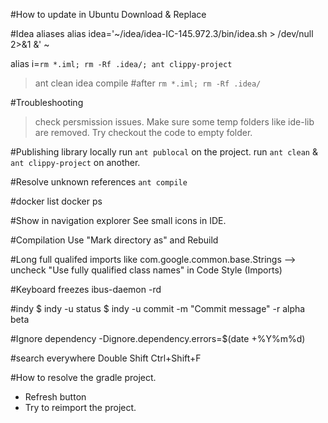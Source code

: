 #How to update in Ubuntu
Download & Replace

#Idea aliases
alias idea='~/idea/idea-IC-145.972.3/bin/idea.sh > /dev/null 2>&1 &' \~

alias i=`rm *.iml; rm -Rf .idea/; ant clippy-project`
> ant clean idea compile #after `rm *.iml; rm -Rf .idea/`

#Troubleshooting
> check persmission issues.
	Make sure some temp folders like ide-lib are removed.
> Try checkout the code to empty folder.

#Publishing library locally
run `ant publocal` on the project.
run `ant clean` & `ant clippy-project` on another.	

#Resolve unknown references
`ant compile`

#docker list
docker ps

#Show in navigation explorer
See small icons in IDE.

#Compilation
Use "Mark directory as"
and Rebuild

#Long full qualifed imports like com.google.common.base.Strings
--> uncheck "Use fully qualified class names" in Code Style (Imports)

#Keyboard freezes
ibus-daemon -rd

#indy
$ indy -u status
$ indy -u commit -m "Commit message" -r alpha beta

#Ignore dependency
-Dignore.dependency.errors=$(date +%Y%m%d)

#search everywhere
Double Shift
Ctrl+Shift+F

#How to resolve the gradle project.
- Refresh button
- Try to reimport the project.

